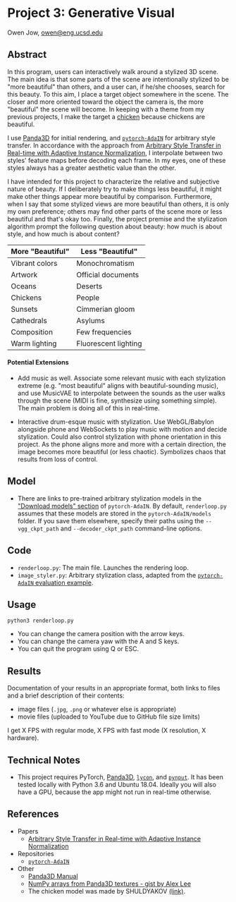 # Project 3: Generative Visual

Owen Jow, owen@eng.ucsd.edu

## Abstract

In this program, users can interactively walk around a stylized 3D scene. The main idea is that some parts of the scene are intentionally stylized to be "more beautiful" than others, and a user can, if he/she chooses, search for this beauty. To this aim, I place a target object somewhere in the scene. The closer and more oriented toward the object the camera is, the more "beautiful" the scene will become. In keeping with a theme from my previous projects, I make the target a [chicken](https://www.turbosquid.com/3d-models/christmas-chicken-grey-art-3d-1266316) because chickens are beautiful.

I use [Panda3D](https://www.panda3d.org/) for initial rendering, and [`pytorch-AdaIN`](https://github.com/naoto0804/pytorch-AdaIN) for arbitrary style transfer. In accordance with the approach from [Arbitrary Style Transfer in Real-time with Adaptive Instance Normalization](https://arxiv.org/pdf/1703.06868.pdf), I interpolate between two styles' feature maps before decoding each frame. In my eyes, one of these styles always has a greater aesthetic value than the other.

I have intended for this project to characterize the relative and subjective nature of beauty. If I deliberately try to make things less beautiful, it might make other things appear more beautiful by comparison. Furthermore, when I say that some stylized views are more beautiful than others, it is only my own preference; others may find other parts of the scene more or less beautiful and that's okay too. Finally, the project premise and the stylization algorithm prompt the following question about beauty: how much is about style, and how much is about content?

| More "Beautiful" | Less "Beautiful"     |
| ---------------- | -------------------- |
| Vibrant colors   | Monochromatism       |
| Artwork          | Official documents   |
| Oceans           | Deserts              |
| Chickens         | People               |
| Sunsets          | Cimmerian gloom      |
| Cathedrals       | Asylums              |
| Composition      | Few frequencies      |
| Warm lighting    | Fluorescent lighting |

#### Potential Extensions

- Add music as well. Associate some relevant music with each stylization extreme (e.g. "most beautiful" aligns with beautiful-sounding music), and use MusicVAE to interpolate between the sounds as the user walks through the scene (MIDI is fine, synthesize using something simple). The main problem is doing all of this in real-time.

- Interactive drum-esque music with stylization. Use WebGL/Babylon alongside phone and WebSockets to play music with motion and decide stylization. Could also control stylization with phone orientation in this project. As the phone aligns more and more with a certain direction, the image becomes more beautiful (or less chaotic). Symbolizes chaos that results from loss of control.

## Model

- There are links to pre-trained arbitrary stylization models in the ["Download models" section](https://github.com/naoto0804/pytorch-AdaIN#download-models) of `pytorch-AdaIN`. By default, `renderloop.py` assumes that these models are stored in the `pytorch-AdaIN/models` folder. If you save them elsewhere, specify their paths using the `--vgg_ckpt_path` and `--decoder_ckpt_path` command-line options.

## Code

- `renderloop.py`: The main file. Launches the rendering loop.
- `image_styler.py`: Arbitrary stylization class, adapted from the [`pytorch-AdaIN` evaluation example](https://github.com/naoto0804/pytorch-AdaIN/blob/master/test.py).

## Usage

```
python3 renderloop.py
```

- You can change the camera position with the arrow keys.
- You can change the camera yaw with the A and S keys.
- You can quit the program using Q or ESC.

## Results

Documentation of your results in an appropriate format, both links to files and a brief description of their contents:
- image files (`.jpg`, `.png` or whatever else is appropriate)
- movie files (uploaded to YouTube due to GitHub file size limits)

I get X FPS with regular mode, X FPS with fast mode (X resolution, X hardware).

## Technical Notes

- This project requires PyTorch, [Panda3D](https://www.panda3d.org/), [`lycon`](https://github.com/ethereon/lycon), and [`pynput`](https://pypi.org/project/pynput/). It has been tested locally with Python 3.6 and Ubuntu 18.04. Ideally you will also have a GPU, because the app might not run in real-time otherwise.

## References

- Papers
  - [Arbitrary Style Transfer in Real-time with Adaptive Instance Normalization](https://arxiv.org/pdf/1703.06868.pdf)
- Repositories
  - [`pytorch-AdaIN`](https://github.com/naoto0804/pytorch-AdaIN)
- Other
  - [Panda3D Manual](https://www.panda3d.org/manual/)
  - [NumPy arrays from Panda3D textures - gist by Alex Lee](https://gist.github.com/alexlee-gk/b28fb962c9b2da586d1591bac8888f1f)
  - The chicken model was made by SHULDYAKOV [(link)](https://www.turbosquid.com/3d-models/christmas-chicken-grey-art-3d-1266316).
